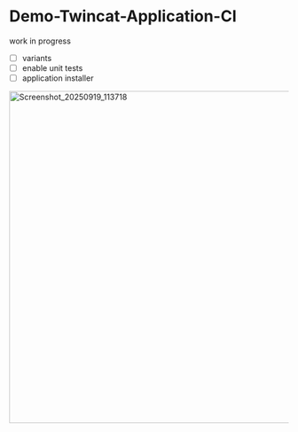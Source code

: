 # Demo-Twincat-Application-CI

work in progress

- [ ] variants
- [ ] enable unit tests
- [ ] application installer

<img width="1098" height="599" alt="Screenshot_20250919_113718" src="https://github.com/user-attachments/assets/997bc565-cfac-4634-baeb-cea355de8a6a" />

